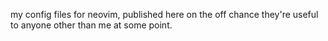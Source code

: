 my config files for neovim, published here on the off chance they're useful to anyone other than me at some point.
